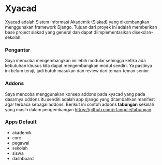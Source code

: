 # Xyacad

Xyacad adalah Sistem Informasi Akademik (Siakad) yang dikembangkan menggunakan framework Django. 
Tujuan dari proyek ini adalah memberikan base project siakad yang general dan dapat diimplementasikan disekolah-sekolah.

### Pengantar
Saya mencoba mengembangkan ini lebih modular sehingga ketika ada kebutuhan khusus kita dapat
mengembangkan modul sendiri. Ya pastinya ini belum teruji, jadi butuh masukan dan review dari teman-teman senior.

### Addons
Saya mencoba menggunakan konsep addons pada xyacad yang pada dasarnya oddons itu sendiri adalah app django yang ditambahkan
manifest agar terbaca sebagai addons. Berikut ini contoh addons **tabungan** sekolah yang masih dalam pengembangan https://github.com/irfanpule/tabungan


### Apps Default
- akademik
- core
- pegawai
- sekolah
- siswa
- dashboard
